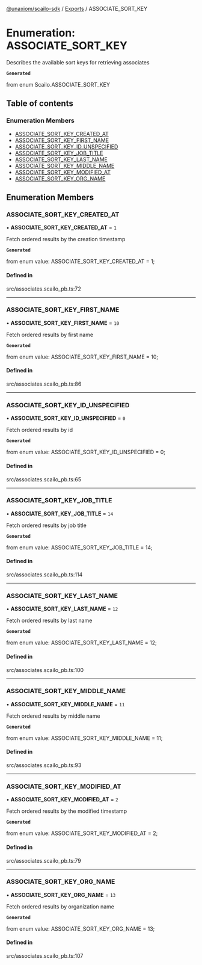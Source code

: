 [@unaxiom/scailo-sdk](../README.md) / [Exports](../modules.md) / ASSOCIATE\_SORT\_KEY

# Enumeration: ASSOCIATE\_SORT\_KEY

Describes the available sort keys for retrieving associates

**`Generated`**

from enum Scailo.ASSOCIATE_SORT_KEY

## Table of contents

### Enumeration Members

- [ASSOCIATE\_SORT\_KEY\_CREATED\_AT](ASSOCIATE_SORT_KEY.md#associate_sort_key_created_at)
- [ASSOCIATE\_SORT\_KEY\_FIRST\_NAME](ASSOCIATE_SORT_KEY.md#associate_sort_key_first_name)
- [ASSOCIATE\_SORT\_KEY\_ID\_UNSPECIFIED](ASSOCIATE_SORT_KEY.md#associate_sort_key_id_unspecified)
- [ASSOCIATE\_SORT\_KEY\_JOB\_TITLE](ASSOCIATE_SORT_KEY.md#associate_sort_key_job_title)
- [ASSOCIATE\_SORT\_KEY\_LAST\_NAME](ASSOCIATE_SORT_KEY.md#associate_sort_key_last_name)
- [ASSOCIATE\_SORT\_KEY\_MIDDLE\_NAME](ASSOCIATE_SORT_KEY.md#associate_sort_key_middle_name)
- [ASSOCIATE\_SORT\_KEY\_MODIFIED\_AT](ASSOCIATE_SORT_KEY.md#associate_sort_key_modified_at)
- [ASSOCIATE\_SORT\_KEY\_ORG\_NAME](ASSOCIATE_SORT_KEY.md#associate_sort_key_org_name)

## Enumeration Members

### ASSOCIATE\_SORT\_KEY\_CREATED\_AT

• **ASSOCIATE\_SORT\_KEY\_CREATED\_AT** = ``1``

Fetch ordered results by the creation timestamp

**`Generated`**

from enum value: ASSOCIATE_SORT_KEY_CREATED_AT = 1;

#### Defined in

src/associates.scailo_pb.ts:72

___

### ASSOCIATE\_SORT\_KEY\_FIRST\_NAME

• **ASSOCIATE\_SORT\_KEY\_FIRST\_NAME** = ``10``

Fetch ordered results by first name

**`Generated`**

from enum value: ASSOCIATE_SORT_KEY_FIRST_NAME = 10;

#### Defined in

src/associates.scailo_pb.ts:86

___

### ASSOCIATE\_SORT\_KEY\_ID\_UNSPECIFIED

• **ASSOCIATE\_SORT\_KEY\_ID\_UNSPECIFIED** = ``0``

Fetch ordered results by id

**`Generated`**

from enum value: ASSOCIATE_SORT_KEY_ID_UNSPECIFIED = 0;

#### Defined in

src/associates.scailo_pb.ts:65

___

### ASSOCIATE\_SORT\_KEY\_JOB\_TITLE

• **ASSOCIATE\_SORT\_KEY\_JOB\_TITLE** = ``14``

Fetch ordered results by job title

**`Generated`**

from enum value: ASSOCIATE_SORT_KEY_JOB_TITLE = 14;

#### Defined in

src/associates.scailo_pb.ts:114

___

### ASSOCIATE\_SORT\_KEY\_LAST\_NAME

• **ASSOCIATE\_SORT\_KEY\_LAST\_NAME** = ``12``

Fetch ordered results by last name

**`Generated`**

from enum value: ASSOCIATE_SORT_KEY_LAST_NAME = 12;

#### Defined in

src/associates.scailo_pb.ts:100

___

### ASSOCIATE\_SORT\_KEY\_MIDDLE\_NAME

• **ASSOCIATE\_SORT\_KEY\_MIDDLE\_NAME** = ``11``

Fetch ordered results by middle name

**`Generated`**

from enum value: ASSOCIATE_SORT_KEY_MIDDLE_NAME = 11;

#### Defined in

src/associates.scailo_pb.ts:93

___

### ASSOCIATE\_SORT\_KEY\_MODIFIED\_AT

• **ASSOCIATE\_SORT\_KEY\_MODIFIED\_AT** = ``2``

Fetch ordered results by the modified timestamp

**`Generated`**

from enum value: ASSOCIATE_SORT_KEY_MODIFIED_AT = 2;

#### Defined in

src/associates.scailo_pb.ts:79

___

### ASSOCIATE\_SORT\_KEY\_ORG\_NAME

• **ASSOCIATE\_SORT\_KEY\_ORG\_NAME** = ``13``

Fetch ordered results by organization name

**`Generated`**

from enum value: ASSOCIATE_SORT_KEY_ORG_NAME = 13;

#### Defined in

src/associates.scailo_pb.ts:107
